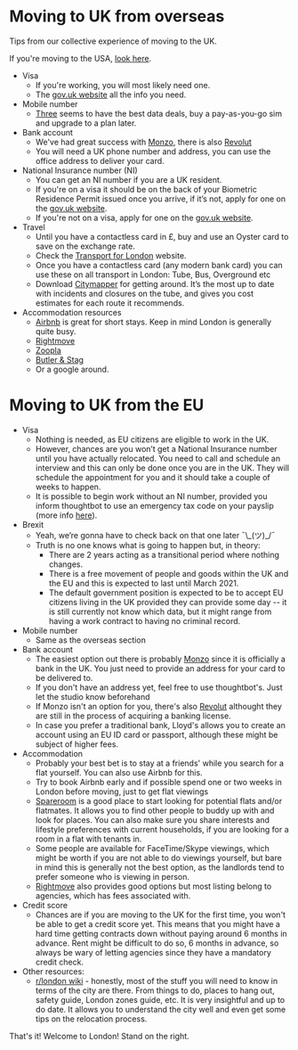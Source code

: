 # Moving to UK from overseas

Tips from our collective experience of moving to the UK.

If you're moving to the USA, [look here](/moving-to-usa.md).

* Visa
  * If you're working, you will most likely need one.
  * The [gov.uk website](https://www.gov.uk/browse/visas-immigration) all the info you need.
* Mobile number
  * [Three](https://www.three.co.uk) seems to have the best data deals, buy a pay-as-you-go sim and upgrade to a plan later.
* Bank account
  * We've had great success with [Monzo](https://monzo.com/), there is also [Revolut](https://www.revolut.com/)
  * You will need a UK phone number and address, you can use the office address to deliver your card.
* National Insurance number (NI)
  * You can get an NI number if you are a UK resident.
  * If you're on a visa it should be on the back of your Biometric Residence Permit issued once you arrive, if it’s not, apply for one on the [gov.uk website](https://www.gov.uk/apply-national-insurance-number).
  * If you're not on a visa, apply for one on the [gov.uk website](https://www.gov.uk/apply-national-insurance-number).
* Travel
  * Until you have a contactless card in £, buy and use an Oyster card to save on the exchange rate.
  * Check the [Transport for London](https://tfl.gov.uk/) website.
  * Once you have a contactless card (any modern bank card) you can use these on all transport in London: Tube, Bus, Overground etc
  * Download [Citymapper](https://citymapper.com) for getting around. It’s the most up to date with incidents and closures on the tube, and gives you cost estimates for each route it recommends.
* Accommodation resources
  * [Airbnb](https://www.airbnb.co.uk) is great for short stays. Keep in mind London is generally quite busy.
  * [Rightmove](https://www.rightmove.co.uk)
  * [Zoopla](https://www.zoopla.co.uk)
  * [Butler & Stag](https://www.butlerandstag.uk)
  * Or a google around.

# Moving to UK from the EU

* Visa
  * Nothing is needed, as EU citizens are eligible to work in the UK.
  * However, chances are you won’t get a National Insurance number until you have actually relocated. You need to call and schedule an interview and this can only be done once you are in the UK. They will schedule the appointment for you and it should take a couple of weeks to happen.
  * It is possible to begin work without an NI number, provided you inform thoughtbot to use an emergency tax code on your payslip (more info [here](https://www.gov.uk/tax-codes/emergency-tax-codes)).
* Brexit
  * Yeah, we’re gonna have to check back on that one later ¯\\\_(ツ)\_/¯
  * Truth is no one knows what is going to happen but, in theory:
    * There are 2 years acting as a transitional period where nothing changes.
    * There is a free movement of people and goods within the UK and the EU and this is expected to last until March 2021.
    * The default government position is expected to be to accept EU citizens living in the UK provided they can provide some day -- it is still currently not know which data, but it might range from having a work contract to having no criminal record.
* Mobile number
  * Same as the overseas section
* Bank account
  * The easiest option out there is probably [Monzo](https://monzo.com) since it is officially a bank in the UK. You just need to provide an address for your card to be delivered to.
  * If you don't have an address yet, feel free to use thoughtbot's. Just let the studio know beforehand
  * If Monzo isn't an option for you, there's also [Revolut](https://revolut.com) althought they are still in the process of acquiring a banking license.
  * In case you prefer a traditional bank, Lloyd's allows you to create an account using an EU ID card or passport, although these might be subject of higher fees.
* Accommodation
  * Probably your best bet is to stay at a friends' while you search for a flat yourself. You can also use Airbnb for this.
  * Try to book Airbnb early and if possible spend one or two weeks in London before moving, just to get flat viewings
  * [Spareroom](https://spareroom.co.uk) is a good place to start looking for potential flats and/or flatmates. It allows you to find other people to buddy up with and look for places. You can also make sure you share interests and lifestyle preferences with current households, if you are looking for a room in a flat with tenants in.
  * Some people are available for FaceTime/Skype viewings, which might be worth if you are not able to do viewings yourself, but bare in mind this is generally not the best option, as the landlords tend to prefer someone who is viewing in person.
  * [Rightmove](https://rightmove.co.uk) also provides good options but most listing belong to agencies, which has fees associated with.
* Credit score
  * Chances are if you are moving to the UK for the first time, you won't be able to get a credit score yet. This means that you might have a hard time getting contracts down without paying around 6 months in advance. Rent might be difficult to do so, 6 months in advance, so always be wary of letting agencies since they have a mandatory credit check.
* Other resources:
  * [r/london wiki](https://www.reddit.com/r/london/wiki) - honestly, most of the stuff you will need to know in terms of the city are there. From things to do, places to hang out, safety guide, London zones guide, etc. It is very insightful and up to do date. It allows you to understand the city well and even get some tips on the relocation process.

That's it! Welcome to London! Stand on the right.
